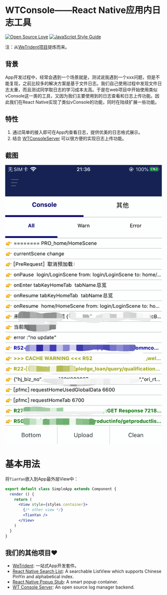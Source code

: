 # WTConsole——React Native应用内日志工具

[![Open Source Love](https://img.shields.io/badge/License-Apache%202.0-brightgreen.svg)](https://shields.io/)
[![JavaScript Style Guide](https://img.shields.io/badge/code_style-standard-brightgreen.svg)](https://standardjs.com)


注：从[WeTrident项目](https://gitee.com/WeBank/WeTrident)提炼而来。

## 背景

App开发过程中，经常会遇到一个场景就是，测试说我遇到一个xxx问题，但是不能复现，之前比较多的解决方案是基于文件日志。我们自己使用过程中发现文件日志太重，而且测试同学取日志的学习成本太高。于是在web项目中开始使用类似vConsole这一类的工具，又因为我们主要使用到的日志查看和日志上传功能。因此我们在React Native实现了类似vConsole的功能，同时在陆续扩展一些功能。

## 特性

1. 通过简单的接入即可在App内查看日志，提供优美的日志格式展示。
2. 结合 [WTConsoleServer](https://gitee.com/UnPourTous/wt-console-server) 可以很方便的实现日志上传功能。

## 截图

![](./images/screenshot.png)

# 基本用法

将`TianYan`嵌入到App最外层View中：

``` jsx
export default class SimpleApp extends Component {
  render () {
    return (
      <View style={styles.container}>
        {/* other view */}
        <TianYan />
      </View>
    )
  }
}
```

## 我们的其他项目❤️ 

- [WeTrident](https://github.com/WeBankFinTech/WeTrident): 一站式App开发套件。
- [React Native Search List](https://github.com/UnPourTous/react-native-search-list): A searchable ListView which supports Chinese PinYin and alphabetical index.
- [React Native Popup Stub](https://github.com/UnPourTous/react-native-popup-stub): A smart popup container.
- [WT Console Server](https://github.com/UnPourTous/wt-console-server): An open source log manager backend.




